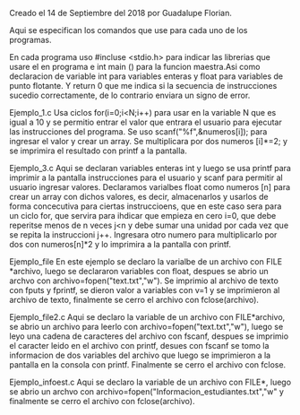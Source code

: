 Creado el 14 de Septiembre del 2018 por Guadalupe Florian.

Aqui se especifican los comandos que use para cada uno de los programas.

En cada programa uso #incluse <stdio.h> para indicar las librerias que usare el en programa e int main () para la funcion maestra.Asi como declaracion de variable int para variables enteras y float para variables de punto flotante. Y return 0 que me indica si la secuencia de instrucciones sucedio correctamente, de lo contrario enviara un signo de error.

Ejemplo_1.c Usa ciclos for(i=0;i<N;i++) para usar en la variable N que es igual a 10 y se permitio entrar el valor que entrara el usuario para ejecutar las instrucciones del programa. Se uso scanf("%f",&numeros[i]); para ingresar el valor y crear un array. Se multiplicara por dos numeros [i]*=2; y se imprimira el resultado con printf a la pantalla. 

Ejemplo_3.c Aqui se declaran variables enteras int y luego se usa printf para imprimir a la pantalla instrucciones para el usuario y scanf para permitir al usuario ingresar valores. Declaramos varialbes float como numeros [n] para crear un array con dichos valores, es decir, almacenarlos y usarlos de forma concecutiva para ciertas instruccioens, que en este caso sera para un ciclo for, que servira para ihdicar que empieza en cero i=0, que debe reperitse menos de n veces j<n y debe sumar una unidad por cada vez que se repita la instruccioni j++. Ingresara otro numero para multiplicarlo por dos con numeros[n]*2 y lo imprimira a la pantalla con printf.

Ejemplo_file En este ejemplo se declaro la varialbe de un archivo con FILE *archivo, luego se declararon variables con float, despues se abrio un archvo con archivo=fopen("text.txt","w"). Se imprimio al archivo de texto con fputs y fprintf, se dieron valor a variables con v=1 y se imprimieron al archivo de texto, finalmente se cerro el archivo con fclose(archivo).

Ejemplo_file2.c Aqui se declaro la variable de un archivo con FILE*archivo, se abrio un archivo para leerlo con  archivo=fopen("text.txt","w"), luego se leyo una cadena de caracteres del archivo con fscanf, despues se imprimio el caracter leido en el archivo con printf, desues con fscanf se tomo la informacion de dos variables del archivo que luego se imprimieron a la pantalla en la consola con printf. Finalmente se cerro el archivo con fclose.

Ejemplo_infoest.c Aqui se declaro la variable de un archivo con FILE*, luego se abrio un archvo con archivo=fopen("Informacion_estudiantes.txt","w" y finalmente se cerro el archivo con fclose(archivo).




